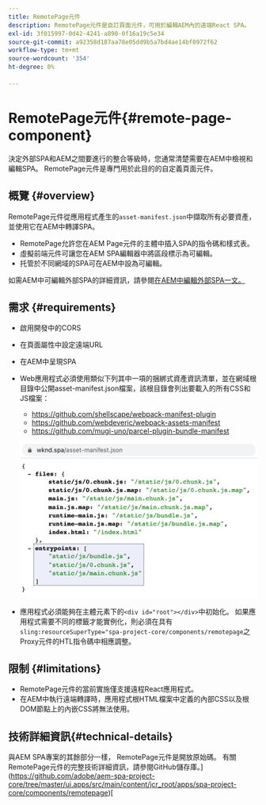 ```yaml
---
title: RemotePage元件
description: RemotePage元件是自訂頁面元件，可用於編輯AEM內的遠端React SPA。
exl-id: 3f015997-0d42-4241-a890-0f16a19c5e34
source-git-commit: a92358d187aa78e05dd9b5a7bd4ae14bf0972f62
workflow-type: tm+mt
source-wordcount: '354'
ht-degree: 0%

---
```


# RemotePage元件{#remote-page-component}

決定外部SPA和AEM之間要進行的整合等級時，您通常清楚需要在AEM中檢視和編輯SPA。 RemotePage元件是專門用於此目的的自定義頁面元件。

## 概覽 {#overview}

RemotePage元件從應用程式產生的`asset-manifest.json`中擷取所有必要資產，並使用它在AEM中轉譯SPA。

* RemotePage允許您在AEM Page元件的主體中插入SPA的指令碼和樣式表。
* 虛擬前端元件可讓您在AEM SPA編輯器中將區段標示為可編輯。
* 托管於不同網域的SPA可在AEM中設為可編輯。

如需AEM中可編輯外部SPA的詳細資訊，請參閱[在AEM中編輯外部SPA一文。](spa-edit-external.md)

## 需求 {#requirements}

* 啟用開發中的CORS
* 在頁面屬性中設定遠端URL
* 在AEM中呈現SPA
* Web應用程式必須使用類似下列其中一項的捆綁式資產資訊清單，並在網域根目錄中公開asset-manifest.json檔案，該根目錄會列出要載入的所有CSS和JS檔案：
   * https://github.com/shellscape/webpack-manifest-plugin
   * https://github.com/webdeveric/webpack-assets-manifest
   * https://github.com/mugi-uno/parcel-plugin-bundle-manifest

   ![入口點](assets/asset-manifest-entrypoints.png)

* 應用程式必須能夠在主體元素下的`<div id="root"></div>`中初始化。 如果應用程式需要不同的標籤才能實例化，則必須在具有`sling:resourceSuperType="spa-project-core/components/remotepage`之Proxy元件的HTL指令碼中相應調整。

## 限制 {#limitations}

* RemotePage元件的當前實施僅支援遠程React應用程式。
* 在AEM中執行遠端轉譯時，應用程式根HTML檔案中定義的內部CSS以及根DOM節點上的內嵌CSS將無法使用。

## 技術詳細資訊{#technical-details}

與AEM SPA專案的其餘部分一樣， RemotePage元件是開放原始碼。 有關RemotePage元件的完整技術詳細資訊，請參閱GitHub儲存庫。](https://github.com/adobe/aem-spa-project-core/tree/master/ui.apps/src/main/content/jcr_root/apps/spa-project-core/components/remotepage)[
